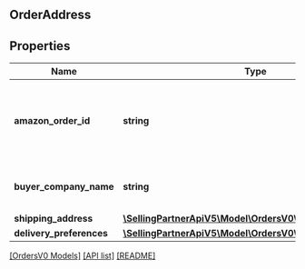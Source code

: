 ## OrderAddress

## Properties

Name | Type | Description | Notes
------------ | ------------- | ------------- | -------------
**amazon_order_id** | **string** | An Amazon-defined order identifier, in 3-7-7 format. |
**buyer_company_name** | **string** | Company name of the destination address. | [optional]
**shipping_address** | [**\SellingPartnerApiV5\Model\OrdersV0\Address**](Address.md) |  | [optional]
**delivery_preferences** | [**\SellingPartnerApiV5\Model\OrdersV0\DeliveryPreferences**](DeliveryPreferences.md) |  | [optional]

[[OrdersV0 Models]](../) [[API list]](../../Api) [[README]](../../../README.md)
